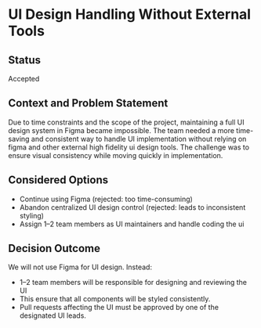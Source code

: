# UI Design Handling Without External Tools

## Status
Accepted

## Context and Problem Statement
Due to time constraints and the scope of the project, maintaining a full UI design system in Figma became impossible. The team needed a more time-saving and consistent way to handle UI implementation without relying on figma and other external high fidelity ui design tools.
The challenge was to ensure visual consistency while moving quickly in implementation.

## Considered Options
- Continue using Figma (rejected: too time-consuming)
- Abandon centralized UI design control (rejected: leads to inconsistent styling)
- Assign 1–2 team members as UI maintainers and handle coding the ui 

## Decision Outcome
We will not use Figma for UI design. Instead:
- 1–2 team members will be responsible for designing and reviewing the UI
- This ensure that all components will be styled consistently.
- Pull requests affecting the UI must be approved by one of the designated UI leads.


